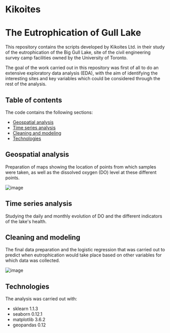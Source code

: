 # Kikoites

# The Eutrophication of Gull Lake

This repository contains the scripts developed by Kikoites Ltd. in their study of the eutrophication of the Big Gull Lake, site of the civil engineering survey camp facilities owned by the University of Toronto. 

The goal of the work carried out in this repository was first of all to do an extensive exploratory data analysis (EDA), with the aim of identifying the interesting sites and key variables which could be considered through the rest of the analysis. 

## Table of contents
The code contains the following sections:
* [Geospatial analysis](#Geospatial-analysis)
* [Time series analysis](#Time-series-analysis)
* [Cleaning and modeling](#Cleaning-and-modeling)
* [Technologies](#Technologies)

## Geospatial analysis
Preparation of maps showing the location of points from which samples were taken, as well as the dissolved oxygen (DO) level at these different points.

![image](https://user-images.githubusercontent.com/61752640/206346374-480e4f90-3c4f-4bb5-a903-6779e63c08b5.png)


## Time series analysis
Studying the daily and monthly evolution of DO and the different indicators of the lake's health.


## Cleaning and modeling
The final data preparation and the logistic regression that was carried out to predict when eutrophication would take place based on other variables for which data was collected.

![image](https://user-images.githubusercontent.com/61752640/206345994-20fdaa21-0374-41d4-8430-21b634a5bf17.png)

## Technologies
The analysis was carried out with:
- sklearn 1.1.3
- seaborn 0.12.1
- matplotlib 3.6.2
- geopandas 0.12


